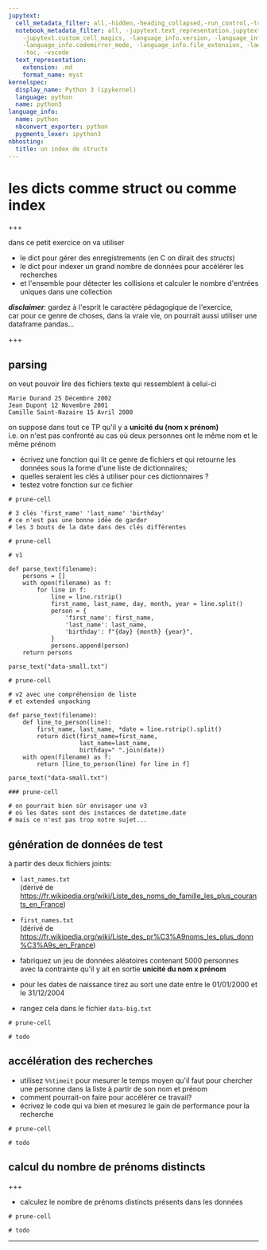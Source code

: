 ```yaml
---
jupytext:
  cell_metadata_filter: all,-hidden,-heading_collapsed,-run_control,-trusted
  notebook_metadata_filter: all, -jupytext.text_representation.jupytext_version, -jupytext.text_representation.format_version,
    -jupytext.custom_cell_magics, -language_info.version, -language_info.codemirror_mode.version,
    -language_info.codemirror_mode, -language_info.file_extension, -language_info.mimetype,
    -toc, -vscode
  text_representation:
    extension: .md
    format_name: myst
kernelspec:
  display_name: Python 3 (ipykernel)
  language: python
  name: python3
language_info:
  name: python
  nbconvert_exporter: python
  pygments_lexer: ipython3
nbhosting:
  title: un index de structs
---
```


# les dicts comme struct ou comme index

+++

dans ce petit exercice on va utiliser
* le dict pour gérer des enregistrements (en C on dirait des *structs*)
* le dict pour indexer un grand nombre de données pour accélérer les recherches
* et l'ensemble pour détecter les collisions et calculer le nombre d'entrées uniques dans une collection

***disclaimer***: gardez à l'esprit le caractère pédagogique de l'exercice,  
car pour ce genre de choses, dans la vraie vie, on pourrait aussi utiliser une dataframe pandas...

+++

## parsing

on veut pouvoir lire des fichiers texte qui ressemblent à celui-ci
```
Marie Durand 25 Décembre 2002
Jean Dupont 12 Novembre 2001
Camille Saint-Nazaire 15 Avril 2000
```

on suppose dans tout ce TP qu'il y a **unicité du (nom x prénom)**  
i.e. on n'est pas confronté au cas où deux personnes ont le même nom et le même prénom


* écrivez une fonction qui lit ce genre de fichiers et qui retourne les données sous la forme d'une liste de dictionnaires;  
* quelles seraient les clés à utiliser pour ces dictionnaires ?
* testez votre fonction sur ce fichier

```{code-cell} ipython3
# prune-cell

# 3 clés 'first_name' 'last_name' 'birthday'
# ce n'est pas une bonne idée de garder 
# les 3 bouts de la date dans des clés différentes
```

```{code-cell} ipython3
# prune-cell

# v1 

def parse_text(filename):
    persons = []
    with open(filename) as f:
        for line in f:
            line = line.rstrip()
            first_name, last_name, day, month, year = line.split()
            person = {
                'first_name': first_name,
                'last_name': last_name,
                'birthday': f"{day} {month} {year}",                
            }
            persons.append(person)
    return persons

parse_text("data-small.txt")
```

```{code-cell} ipython3
# prune-cell

# v2 avec une compréhension de liste
# et extended unpacking 

def parse_text(filename):
    def line_to_person(line):
        first_name, last_name, *date = line.rstrip().split()
        return dict(first_name=first_name, 
                    last_name=last_name,
                    birthday=" ".join(date))
    with open(filename) as f:
        return [line_to_person(line) for line in f]

parse_text("data-small.txt")
```

```{code-cell} ipython3
### prune-cell

# on pourrait bien sûr envisager une v3 
# où les dates sont des instances de datetime.date
# mais ce n'est pas trop notre sujet...
```

## génération de données de test

à partir des deux fichiers joints:

* `last_names.txt`  
  (dérivé de <https://fr.wikipedia.org/wiki/Liste_des_noms_de_famille_les_plus_courants_en_France>)
* `first_names.txt`  
  (dérivé de <https://fr.wikipedia.org/wiki/Liste_des_pr%C3%A9noms_les_plus_donn%C3%A9s_en_France>)

* fabriquez un jeu de données aléatoires contenant 5000 personnes  
  avec la contrainte qu'il y ait en sortie **unicité du nom x prénom**  
* pour les dates de naissance tirez au sort une date entre le 01/01/2000 et le 31/12/2004
* rangez cela dans le fichier `data-big.txt`

```{code-cell} ipython3
# prune-cell

# todo
```

## accélération des recherches

* utilisez `%%timeit` pour mesurer le temps moyen qu'il faut pour chercher une personne dans la liste à partir de son nom et prénom
* comment pourrait-on faire pour accélérer ce travail? 
* écrivez le code qui va bien et mesurez le gain de performance pour la recherche

```{code-cell} ipython3
# prune-cell

# todo
```

## calcul du nombre de prénoms distincts

+++

* calculez le nombre de prénoms distincts présents dans les données

```{code-cell} ipython3
# prune-cell

# todo
```

***
